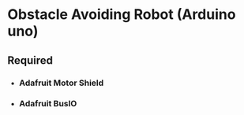 
# Obstacle Avoiding Robot (Arduino uno)

## Required
- ### Adafruit Motor Shield
- ### Adafruit BusIO
